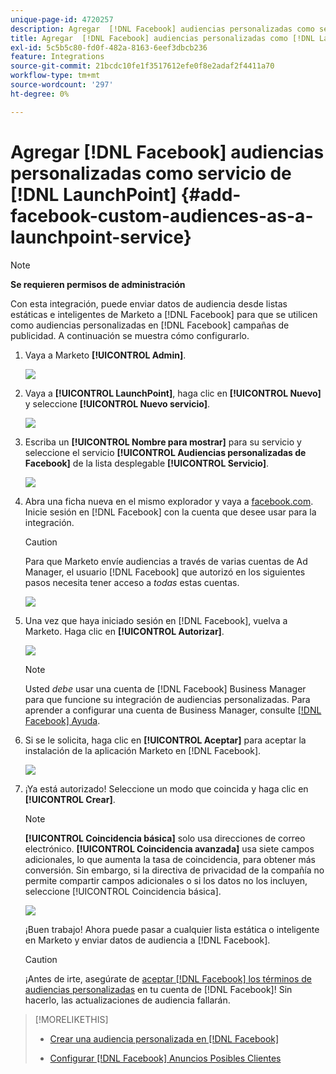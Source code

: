 ```yaml
---
unique-page-id: 4720257
description: Agregar  [!DNL Facebook] audiencias personalizadas como servicio [!DNL LaunchPoint] Documentos de Marketo - Documentación del producto
title: Agregar  [!DNL Facebook] audiencias personalizadas como [!DNL LaunchPoint] servicio
exl-id: 5c5b5c80-fd0f-482a-8163-6eef3dbcb236
feature: Integrations
source-git-commit: 21bcdc10fe1f3517612efe0f8e2adaf2f4411a70
workflow-type: tm+mt
source-wordcount: '297'
ht-degree: 0%

---
```


# Agregar [!DNL Facebook] audiencias personalizadas como servicio de [!DNL LaunchPoint] {#add-facebook-custom-audiences-as-a-launchpoint-service}

>[!NOTE]
>
>**Se requieren permisos de administración**

Con esta integración, puede enviar datos de audiencia desde listas estáticas e inteligentes de Marketo a [!DNL Facebook] para que se utilicen como audiencias personalizadas en [!DNL Facebook] campañas de publicidad. A continuación se muestra cómo configurarlo.

1. Vaya a Marketo **[!UICONTROL Admin]**.

   ![](assets/image2016-11-29-10-3a50-3a29.png)

1. Vaya a **[!UICONTROL LaunchPoint]**, haga clic en **[!UICONTROL Nuevo]** y seleccione **[!UICONTROL Nuevo servicio]**.

   ![](assets/image2016-11-29-10-3a51-3a11.png)

1. Escriba un **[!UICONTROL Nombre para mostrar]** para su servicio y seleccione el servicio **[!UICONTROL Audiencias personalizadas de Facebook]** de la lista desplegable **[!UICONTROL Servicio]**.

   ![](assets/image2016-11-29-12-3a51-3a8.png)

1. Abra una ficha nueva en el mismo explorador y vaya a [facebook.com](https://www.facebook.com/). Inicie sesión en [!DNL Facebook] con la cuenta que desee usar para la integración.

   >[!CAUTION]
   >
   >Para que Marketo envíe audiencias a través de varias cuentas de Ad Manager, el usuario [!DNL Facebook] que autorizó en los siguientes pasos necesita tener acceso a *todas* estas cuentas.

   ![](assets/image2016-11-29-10-3a52-3a29.png)

1. Una vez que haya iniciado sesión en [!DNL Facebook], vuelva a Marketo. Haga clic en **[!UICONTROL Autorizar]**.

   ![](assets/fb-custom-authorize-hand.png)

   >[!NOTE]
   >
   >Usted *debe* usar una cuenta de [!DNL Facebook] Business Manager para que funcione su integración de audiencias personalizadas. Para aprender a configurar una cuenta de Business Manager, consulte [[!DNL Facebook] Ayuda](https://www.facebook.com/business/help/1710077379203657).

1. Si se le solicita, haga clic en **[!UICONTROL Aceptar]** para aceptar la instalación de la aplicación Marketo en [!DNL Facebook].

   ![](assets/image2016-11-29-10-3a56-3a3.png)

1. ¡Ya está autorizado! Seleccione un modo que coincida y haga clic en **[!UICONTROL Crear]**.

   >[!NOTE]
   >
   >**[!UICONTROL Coincidencia básica]** solo usa direcciones de correo electrónico. **[!UICONTROL Coincidencia avanzada]** usa siete campos adicionales, lo que aumenta la tasa de coincidencia, para obtener más conversión. Sin embargo, si la directiva de privacidad de la compañía no permite compartir campos adicionales o si los datos no los incluyen, seleccione [!UICONTROL Coincidencia básica].

   ![](assets/fb-custom-adv-matching-hands.png)

   ¡Buen trabajo! Ahora puede pasar a cualquier lista estática o inteligente en Marketo y enviar datos de audiencia a [!DNL Facebook].

   >[!CAUTION]
   >
   >¡Antes de irte, asegúrate de [aceptar [!DNL Facebook] los términos de audiencias personalizadas](https://www.facebook.com/ads/manage/customaudiences/tos.php) en tu cuenta de [!DNL Facebook]! Sin hacerlo, las actualizaciones de audiencia fallarán.

>[!MORELIKETHIS]
>
>* [Crear una audiencia personalizada en [!DNL Facebook]](/help/marketo/product-docs/demand-generation/facebook/create-a-custom-audience-in-facebook.md)
>
>* [Configurar [!DNL Facebook] Anuncios Posibles Clientes](/help/marketo/product-docs/demand-generation/facebook/set-up-facebook-lead-ads.md)
